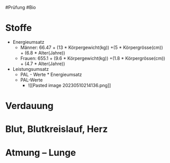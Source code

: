 #Prüfung #Bio 

# Stoffe
- Energieumsatz
	- Männer: 66.47 + (13 * Körpergewicht(kg)) +(5 * Körpergrösse(cm)) + (6.8 * Alter(Jahre))
	- Frauen: 655.1 + (9.6 * Körpergewicht(kg)) +(1.8 * Körpergrösse(cm)) + (4.7 * Alter(Jahre))
- Leistungsumsatz
	- PAL - Werte * Energieumsatz
	- PAL-Werte
		- ![[Pasted image 20230510214136.png]]

# Verdauung


# Blut, Blutkreislauf, Herz


# Atmung – Lunge
